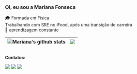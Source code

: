<!--- perfil -->

### Oi, eu sou a Mariana Fonseca

🎓 Formada em Física 
<br> Trabalhando com SRE no iFood, após uma transição de carreira
<br>🌱 aprendizagem constante


| <a href="https://github.com/marianafonsek/github-readme-stats"><img align="center" src="https://github-readme-stats.vercel.app/api?username=marianafonsek&show_icons=true&include_all_commits=true&theme=buefy&hide_border=true" alt="Mariana's github stats" /></a> | <a href="https://github.com/marianafonsek/github-readme-stats"><img align="center" src="https://github-readme-stats.vercel.app/api/top-langs/?username=marianafonsek&layout=compact&theme=buefy&hide_border=true" /></a> |
| ------------- | ------------- |



##
**Contatos:**
<div>  
  <a href = "mailto:mfsouzafonseca@gmail.com"><img src="https://img.shields.io/badge/-Gmail-%23333?style=for-the-badge&logo=gmail&logoColor=white" target="_blank"></a>
  <a href="https://www.linkedin.com/in/mariana-fonseca-09484317b/" target="_blank"><img src="https://img.shields.io/badge/-LinkedIn-%230077B5?style=for-the-badge&logo=linkedin&logoColor=white" target="_blank"></a> 
 <a href="https://instagram.com/marianaa_sf" target="_blank"><img src="https://img.shields.io/badge/-Instagram-%23E4405F?style=for-the-badge&logo=instagram&logoColor=white" target="_blank"></a>
 
 <!-- VER NO INSTA DELA COMO COLOCA A COBRINHA ![Snake animation](https://github.com/marianafonsek/marianafonsek/blob/output/github-contribution-grid-snake.svg)
--> 
</div>


<!--- 
 <a href="https://www.youtube.com/channel/UC_-uuuZbY0AAt9CViNzvc-Q" target="_blank"><img src="https://img.shields.io/badge/YouTube-FF0000?style=for-the-badge&logo=youtube&logoColor=white" target="_blank"></a>
 <a href="https://www.twitch.tv/rafaballerinii" target="_blank"><img src="https://img.shields.io/badge/Twitch-9146FF?style=for-the-badge&logo=twitch&logoColor=white" target="_blank"></a>
 <a href="https://discord.gg/pDbY76q8Qf" target="_blank"><img src="https://img.shields.io/badge/Discord-7289DA?style=for-the-badge&logo=discord&logoColor=white" target="_blank"></a> 

--->

